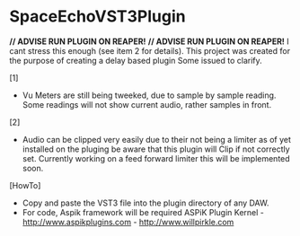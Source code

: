 # SpaceEchoVST3Plugin

**// ADVISE RUN PLUGIN ON REAPER!**
**// ADVISE RUN PLUGIN ON REAPER!**
I cant stress this enough (see item 2 for details).
This project was created for the purpose of creating a delay based plugin
Some issued to clarify.

[1]
- Vu Meters are still being tweeked, due to sample by sample reading.
  Some readings will not show current audio, rather samples in front.
  
[2]
- Audio can be clipped very easily due to their not being a limiter as of yet installed on the pluging 
  be aware that this plugin will Clip if not correctly set. Currently working on a feed forward limiter this will be implemented soon.
  
[HowTo]
- Copy and paste the VST3 file into the plugin directory of any DAW.
- For code, Aspik framework will be required ASPiK Plugin Kernel 
    		- http://www.aspikplugins.com
    		- http://www.willpirkle.com
